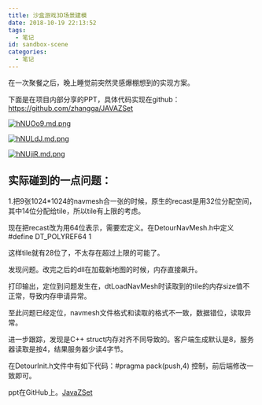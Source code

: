 ```yaml
---
title: 沙盒游戏3D场景建模
date: 2018-10-19 22:13:52
tags:
  - 笔记
id: sandbox-scene
categories:
  - 笔记
---
```


在一次聚餐之后，晚上睡觉前突然灵感爆棚想到的实现方案。

下面是在项目内部分享的PPT，具体代码实现在github：https://github.com/zhangga/JAVAZSet

[![hNUOo9.md.png](https://z3.ax1x.com/2021/08/30/hNUOo9.md.png)](https://imgtu.com/i/hNUOo9)

<!--more-->

[![hNULdJ.md.png](https://z3.ax1x.com/2021/08/30/hNULdJ.md.png)](https://imgtu.com/i/hNULdJ)

[![hNUjiR.md.png](https://z3.ax1x.com/2021/08/30/hNUjiR.md.png)](https://imgtu.com/i/hNUjiR)

## 实际碰到的一点问题：

1.把9张1024*1024的navmesh合一张的时候，原生的recast是用32位分配空间，其中14位分配给tile，所以tile有上限的考虑。

现在把recast改为用64位表示，需要宏定义。在DetourNavMesh.h中定义 #define DT_POLYREF64 1

这样tile就有28位了，不太存在超过上限的可能了。

发现问题。改完之后的dll在加载新地图的时候，内存直接飙升。

打印输出，定位到问题发生在，dtLoadNavMesh时读取到的tile的内存size值不正常，导致内存申请异常。

至此问题已经定位，navmesh文件格式和读取的格式不一致，数据错位，读取异常。

进一步跟踪，发现是C++ struct内存对齐不同导致的。客户端生成默认是8，服务器读取是按4，结果服务器少读4字节。

在DetourInit.h文件中有如下代码：#pragma pack(push,4) 控制，前后端修改一致即可。

ppt在GitHub上。[JavaZSet](https://github.com/zhangga/JAVAZSet)
